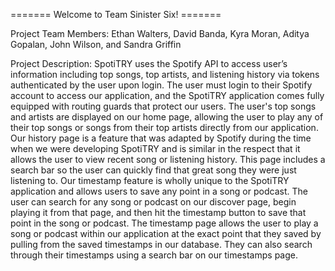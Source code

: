 ======= Welcome to Team Sinister Six! =======

Project Team Members: 
Ethan Walters, David Banda, Kyra Moran, Aditya Gopalan, John Wilson, and Sandra   Griffin
 
Project Description: 
SpotiTRY uses the Spotify API to access user’s information including top songs, top artists, and listening history via tokens authenticated by the user upon login. The user must login to their Spotify account to access our application, and the SpotiTRY application comes fully equipped with routing guards that protect our users. The user's top songs and artists are displayed on our home page, allowing the user to play any of their top songs or songs from their top artists directly from our application. Our history page is a feature that was adapted by Spotify during the time when we were developing SpotiTRY and is similar in the respect that it allows the user to view recent song or listening history. This page includes a search bar so the user can quickly find that great song they were just listening to. Our timestamp feature is wholly unique to the SpotiTRY application and allows users to save any point in a song or podcast. The user can search for any song or podcast on our discover page, begin playing it from that page, and then hit the timestamp button to save that point in the song or podcast. The timestamp page allows the user to play a song or podcast within our application at the exact point that they saved by pulling from the saved timestamps in our database. They can also search through their timestamps using a search bar on our timestamps page.
